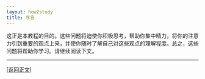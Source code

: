 ```yaml
---
layout: how2study
title: 序言
---
```


这正是本教程的目的。这些问题将迫使你积极思考，帮助你集中精力，将你的注意力引到重要的观点上来，并使你随时了解自己对这些观点的理解程度。总之，这些问题将帮助你学习。请继续阅读下文。

***

[[返回正文](how2study_0.html#asw04)]
